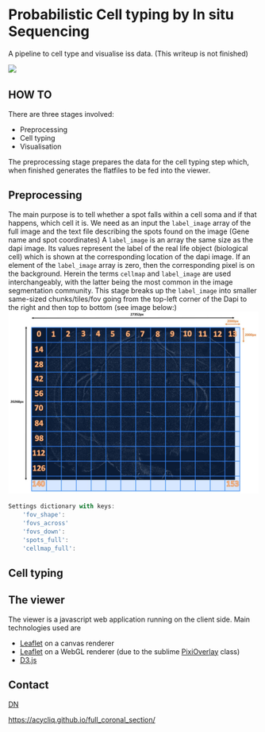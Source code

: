 
Probabilistic Cell typing by In situ Sequencing
==============================================

A pipeline to cell type and visualise iss data. (This writeup is not finished)

![](screencast.gif)

## HOW TO
There are three stages involved:
- Preprocessing 
- Cell typing
- Visualisation

The preprocessing stage prepares the data for the cell typing step which, when finished generates the flatfiles to be fed into the viewer.

## Preprocessing
The main purpose is to tell whether a spot falls within a cell soma and if that happens, which cell it is.
We need as an input the ```label_image``` array of the full image and the text file describing the spots found on the image (Gene name and spot coordinates)
A ```label_image``` is an array the same size as the dapi image. Its values represent the label of the real life object (biological cell) which is shown at the corresponding location
of the dapi image. If an element of the  ```label_image``` array is zero, then the corresponding pixel is on the background. Herein the terms ```cellmap``` and ```label_image``` are
used interchangeably, with the latter being the most common in the image segmentation community.
This stage breaks up the ```label_image``` into smaller same-sized chunks/tiles/fov going from the top-left corner of the Dapi to the right and then top to bottom (see image below:)
![](preprocessing_1.jpg)

```javascript
Settings dictionary with keys:
    'fov_shape':
    'fovs_across'
    'fovs_down': 
    'spots_full': 
    'cellmap_full':
```

## Cell typing

## The viewer 
The viewer is a javascript web application running on the client side. Main technologies used are 
- [Leaflet](http://leafletjs.com) on a canvas renderer
- [Leaflet](http://leafletjs.com) on a WebGL renderer (due to the sublime [PixiOverlay](https://github.com/manubb/Leaflet.PixiOverlay) class)
- [D3.js](https://d3js.org/)

## Contact
[DN](mailto:dimitris.nicoloutsopolos@gmail.com) 

https://acycliq.github.io/full_coronal_section/


